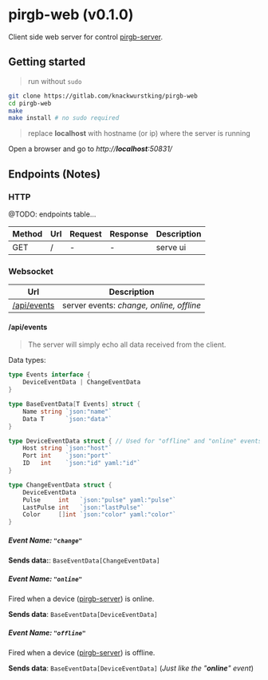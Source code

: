 # pirgb-web (v0.1.0)

Client side web server for control [pirgb-server](http://gitlab.com/knackwurstking/pirgb-server.git).

## Getting started

> run without `sudo`

```bash
git clone https://gitlab.com/knackwurstking/pirgb-web
cd pirgb-web
make
make install # no sudo required
```

> replace **localhost** with hostname (or ip) where the server is running

Open a browser and go to _http://**localhost**:50831/_

## Endpoints (Notes)

### HTTP

@TODO: endpoints table...

| Method | Url | Request | Response | Description |
| ------ | --- | ------- | -------- | ----------- |
| GET    | /   | -       | -        | serve ui    |

### Websocket

| Url                           | Description                              |
| ----------------------------- | ---------------------------------------- |
| [/api/events](#server-events) | server events: _change, online, offline_ |

<a id="server-events" />

#### /api/events

> The server will simply echo all data received from the client.  

Data types:

```go
type Events interface {
	DeviceEventData | ChangeEventData
}

type BaseEventData[T Events] struct {
	Name string `json:"name"`
	Data T      `json:"data"`
}

type DeviceEventData struct { // Used for "offline" and "online" events
	Host string `json:"host"`
	Port int    `json:"port"`
	ID   int    `json:"id" yaml:"id"`
}

type ChangeEventData struct {
	DeviceEventData
	Pulse     int   `json:"pulse" yaml:"pulse"`
	LastPulse int   `json:"lastPulse"`
	Color     []int `json:"color" yaml:"color"`
}
```

##### _Event Name: `"change"`_

**Sends data:**: `BaseEventData[ChangeEventData]`

<a id="online-server-event" />

##### _Event Name: `"online"`_

Fired when a device ([pirgb-server](https://gitlab.com/knackwurstking/pirgb-server.git)) is online.

**Sends data**: `BaseEventData[DeviceEventData]`

<a id="offline-server-event" />

##### _Event Name: `"offline"`_

Fired when a device ([pirgb-server](https://gitlab.com/knackwurstking/pirgb-server.git)) is offline.

**Sends data**: `BaseEventData[DeviceEventData]` (*Just like the "**online**" event*)
